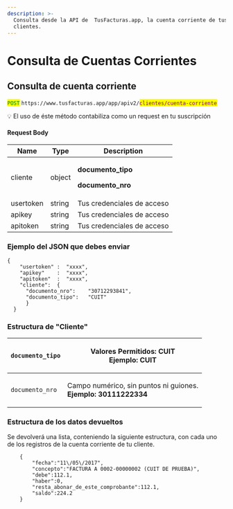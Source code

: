 ```yaml
---
description: >-
  Consulta desde la API de  TusFacturas.app, la cuenta corriente de tus
  clientes.
---
```


# Consulta de Cuentas Corrientes

## Consulta de cuenta corriente

<mark style="color:green;">`POST`</mark> `https://www.tusfacturas.app/app/apiv2/`<mark style="color:purple;">`clientes/cuenta-corriente`</mark>

💡 El uso de éste método  contabiliza como un request en tu suscripción

#### Request Body

| Name      | Type   | Description                                                                 |
| --------- | ------ | --------------------------------------------------------------------------- |
| cliente   | object | <p><strong>documento_tipo</strong></p><p><strong>documento_nro</strong></p> |
| usertoken | string | Tus credenciales de acceso                                                  |
| apikey    | string | Tus credenciales de acceso                                                  |
| apitoken  | string | Tus credenciales de acceso                                                  |

### Ejemplo del JSON que debes enviar

```
{
    "usertoken" :  "xxxx",
    "apikey"    :  "xxxx",    
    "apitoken"  :  "xxxx",    
    "cliente":  {       
      "documento_nro":    "30712293841",
      "documento_tipo":   "CUIT"
      }
  }
```

### Estructura de "Cliente"

| `documento_tipo` | <p>Valores Permitidos: <strong>CUIT</strong><br><strong>Ejemplo: CUIT</strong></p>     |
| ---------------- | -------------------------------------------------------------------------------------- |
| `documento_nro`  | <p>Campo numérico, sin puntos ni guiones.<br><strong>Ejemplo: 30111222334</strong></p> |

### Estructura de los datos devueltos

Se devolverá una lista, conteniendo la siguiente estructura, con cada uno de los registros de la cuenta corriente de tu cliente.

```
    {
        "fecha":"11\/05\/2017",
        "concepto":"FACTURA A 0002-00000002 (CUIT DE PRUEBA)",
        "debe":112.1,
        "haber":0,
        "resta_abonar_de_este_comprobante":112.1,
        "saldo":224.2
    }
```
